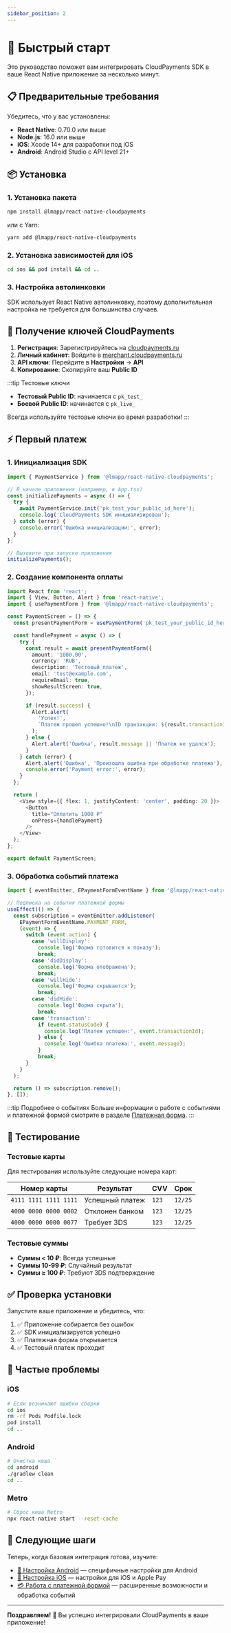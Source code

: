 ```yaml
---
sidebar_position: 2
---
```


# 🚀 Быстрый старт

Это руководство поможет вам интегрировать CloudPayments SDK в ваше React Native приложение за несколько минут.

## 📋 Предварительные требования

Убедитесь, что у вас установлены:

- **React Native**: 0.70.0 или выше
- **Node.js**: 16.0 или выше
- **iOS**: Xcode 14+ для разработки под iOS
- **Android**: Android Studio с API level 21+

## 📦 Установка

### 1. Установка пакета

```bash
npm install @lmapp/react-native-cloudpayments
```

или с Yarn:

```bash
yarn add @lmapp/react-native-cloudpayments
```

### 2. Установка зависимостей для iOS

```bash
cd ios && pod install && cd ..
```

### 3. Настройка автолинковки

SDK использует React Native автолинковку, поэтому дополнительная настройка не требуется для большинства случаев.

## 🔑 Получение ключей CloudPayments

1. **Регистрация**: Зарегистрируйтесь на [cloudpayments.ru](https://cloudpayments.ru)
2. **Личный кабинет**: Войдите в [merchant.cloudpayments.ru](https://merchant.cloudpayments.ru)
3. **API ключи**: Перейдите в **Настройки** → **API**
4. **Копирование**: Скопируйте ваш **Public ID**

:::tip Тестовые ключи
- **Тестовый Public ID**: начинается с `pk_test_`
- **Боевой Public ID**: начинается с `pk_live_`

Всегда используйте тестовые ключи во время разработки!
:::

## ⚡ Первый платеж

### 1. Инициализация SDK

```typescript
import { PaymentService } from '@lmapp/react-native-cloudpayments';

// В начале приложения (например, в App.tsx)
const initializePayments = async () => {
  try {
    await PaymentService.init('pk_test_your_public_id_here');
    console.log('CloudPayments SDK инициализирован');
  } catch (error) {
    console.error('Ошибка инициализации:', error);
  }
};

// Вызовите при запуске приложения
initializePayments();
```

### 2. Создание компонента оплаты

```typescript
import React from 'react';
import { View, Button, Alert } from 'react-native';
import { usePaymentForm } from '@lmapp/react-native-cloudpayments';

const PaymentScreen = () => {
  const presentPaymentForm = usePaymentForm('pk_test_your_public_id_here');

  const handlePayment = async () => {
    try {
      const result = await presentPaymentForm({
        amount: '1000.00',
        currency: 'RUB',
        description: 'Тестовый платеж',
        email: 'test@example.com',
        requireEmail: true,
        showResultScreen: true,
      });

      if (result.success) {
        Alert.alert(
          'Успех!', 
          `Платеж прошел успешно!\nID транзакции: ${result.transactionId}`
        );
      } else {
        Alert.alert('Ошибка', result.message || 'Платеж не удался');
      }
    } catch (error) {
      Alert.alert('Ошибка', 'Произошла ошибка при обработке платежа');
      console.error('Payment error:', error);
    }
  };

  return (
    <View style={{ flex: 1, justifyContent: 'center', padding: 20 }}>
      <Button
        title="Оплатить 1000 ₽"
        onPress={handlePayment}
      />
    </View>
  );
};

export default PaymentScreen;
```

### 3. Обработка событий платежа

```typescript
import { eventEmitter, EPaymentFormEventName } from '@lmapp/react-native-cloudpayments';

// Подписка на события платежной формы
useEffect(() => {
  const subscription = eventEmitter.addListener(
    EPaymentFormEventName.PAYMENT_FORM,
    (event) => {
      switch (event.action) {
        case 'willDisplay':
          console.log('Форма готовится к показу');
          break;
        case 'didDisplay':
          console.log('Форма отображена');
          break;
        case 'willHide':
          console.log('Форма скрывается');
          break;
        case 'didHide':
          console.log('Форма скрыта');
          break;
        case 'transaction':
          if (event.statusCode) {
            console.log('Платеж успешен:', event.transactionId);
          } else {
            console.log('Ошибка платежа:', event.message);
          }
          break;
      }
    }
  );

  return () => subscription.remove();
}, []);
```

:::tip Подробнее о событиях
Больше информации о работе с событиями и платежной формой смотрите в разделе [Платежная форма](./usage/payment-form).
:::

## 🧪 Тестирование

### Тестовые карты

Для тестирования используйте следующие номера карт:

| Номер карты | Результат | CVV | Срок |
|-------------|-----------|-----|------|
| `4111 1111 1111 1111` | Успешный платеж | `123` | `12/25` |
| `4000 0000 0000 0002` | Отклонен банком | `123` | `12/25` |
| `4000 0000 0000 0077` | Требует 3DS | `123` | `12/25` |

### Тестовые суммы

- **Суммы < 10 ₽**: Всегда успешные
- **Суммы 10-99 ₽**: Случайный результат
- **Суммы ≥ 100 ₽**: Требуют 3DS подтверждение

## ✅ Проверка установки

Запустите ваше приложение и убедитесь, что:

1. ✅ Приложение собирается без ошибок
2. ✅ SDK инициализируется успешно
3. ✅ Платежная форма открывается
4. ✅ Тестовый платеж проходит

## 🚨 Частые проблемы

### iOS

```bash
# Если возникают ошибки сборки
cd ios
rm -rf Pods Podfile.lock
pod install
cd ..
```

### Android

```bash
# Очистка кеша
cd android
./gradlew clean
cd ..
```

### Metro

```bash
# Сброс кеша Metro
npx react-native start --reset-cache
```

## 📱 Следующие шаги

Теперь, когда базовая интеграция готова, изучите:

- [📱 Настройка Android](./platforms/android) — специфичные настройки для Android
- [🍎 Настройка iOS](./platforms/ios) — настройки для iOS и Apple Pay
- [💳 Работа с платежной формой](./usage/payment-form) — расширенные возможности и обработка событий

---

**Поздравляем!** 🎉 Вы успешно интегрировали CloudPayments в ваше приложение! 